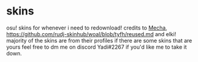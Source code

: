 # skins
osu! skins for whenever i need to redownload!
credits to [Mecha](https://github.com/Mechaaaaa/osuskins), https://github.com/rudj-skinhub/woal/blob/tyfh/reused.md and elki! majority of the skins are from their profiles
if there are some skins that are yours feel free to dm me on discord Yadi#2267 if you'd like me to take it down.
